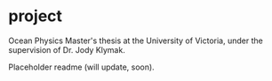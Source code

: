 # project
Ocean Physics Master's thesis at the University of Victoria, under the supervision of Dr. Jody Klymak.

Placeholder readme (will update, soon).
